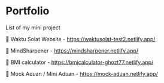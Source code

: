 # Portfolio
List of my mini project

🔹 Waktu Solat Website - https://waktusolat-test2.netlify.app/ 

🔹 MindSharpener - https://mindsharpener.netlify.app/ 

🔹 BMI calculator - https://bmicalculator-ghozt77.netlify.app/

🔹 Mock Aduan / Mini Aduan - https://mock-aduan.netlify.app/
